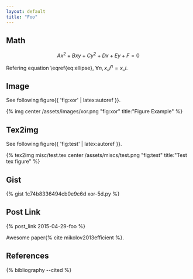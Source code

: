 ```yaml
---
layout: default
title: "Foo"
---
```


## Math
$$\begin{equation}\label{eq:ellipse}
Ax^2 + Bxy + Cy^2 + Dx + Ey + F = 0
\end{equation}$$

Refering equation \eqref{eq:ellipse},  $\forall n, x\_i^n = x\_i$.

## Image

See following figure{{ 'fig:xor' | latex:autoref }}.

{% img center /assets/images/xor.png "fig:xor" title:"Figure Example" %}


## Tex2img

See following figure{{ 'fig:test' | latex:autoref }}.

{% tex2img misc/test.tex center /assets/miscs/test.png "fig:test" title:"Test tex figure" %}

## Gist

{% gist 1c74b8336494cb0e9c6d xor-5d.py %}

## Post Link

{% post_link 2015-04-29-foo %} 

Awesome paper{% cite mikolov2013efficient %}.

## References

{% bibliography --cited %}

